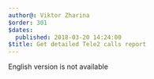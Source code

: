 ```yaml
---
author@: Viktor Zharina
$order: 301
$dates:
  published: 2018-03-20 14:24:00
$title: Get detailed Tele2 calls report
---
```

English version is not available